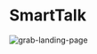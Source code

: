 # SmartTalk
![grab-landing-page](https://drive.google.com/file/d/1dDwHoWgs8Y22n7y7Vyt7tRwkCs0AIAR5/view)
